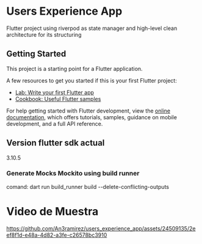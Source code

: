 # Users Experience App

Flutter project using riverpod as state manager and high-level clean architecture for its structuring

## Getting Started

This project is a starting point for a Flutter application.

A few resources to get you started if this is your first Flutter project:

- [Lab: Write your first Flutter app](https://docs.flutter.dev/get-started/codelab)
- [Cookbook: Useful Flutter samples](https://docs.flutter.dev/cookbook)

For help getting started with Flutter development, view the
[online documentation](https://docs.flutter.dev/), which offers tutorials,
samples, guidance on mobile development, and a full API reference.

## Version flutter sdk actual
3.10.5

### Generate Mocks Mockito using build runner
comand: 
dart run build_runner build --delete-conflicting-outputs

# Video de Muestra


https://github.com/An3ramirez/users_experience_app/assets/24509135/2eef8f1d-e48a-4d82-a3fe-c26578bc3910


